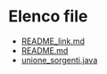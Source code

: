 # Elenco file

- [README_link.md](README_link.md)
- [README.md](README.md)
- [unione_sorgenti.java](unione_sorgenti.java)
